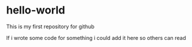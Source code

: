 # hello-world
This is my first repository for github

If i wrote some code for something i could add it here so others can read
